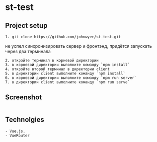 # st-test

## Project setup
```
1. git clone https://github.com/johnwyer/st-test.git
```
не успел синхронизировать сервер и фронтэнд, придётся запускать через два терминала
```
2. откройте терминал в корневой директории
3. в корневой директории выполните команду `npm install`
4. откройте второй терминал в директории client
5. в директории client выполните команду `npm install`
6. в корневой директории выполните команду `npm run server`
7. в директории client выполните команду `npm run serve`
```

## Screenshot
<img src="https://johnwyer.github.io/formula/test.jpg" alt="" />

## Technolgies
	- Vue.js, 
	- VueRouter
